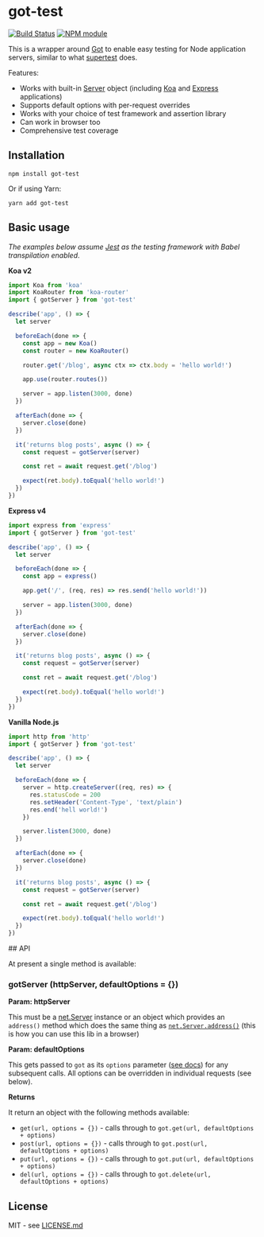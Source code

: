 # got-test

[![Build Status](https://secure.travis-ci.org/hiddentao/got-test.svg?branch=master)](http://travis-ci.org/hiddentao/got-test)
[![NPM module](https://badge.fury.io/js/got-test.svg)](https://badge.fury.io/js/got-test)

This is a wrapper around [Got](https://www.npmjs.com/package/got) to enable
easy testing for Node application servers, similar to what [supertest](https://github.com/visionmedia/supertest) does.

Features:

* Works with built-in [Server](https://nodejs.org/dist/latest-v8.x/docs/api/net.html#net_class_net_server) object (including [Koa](https://github.com/koajs/koa) and [Express](https://expressjs.com/) applications)
* Supports default options with per-request overrides
* Works with your choice of test framework and assertion library
* Can work in browser too
* Comprehensive test coverage

## Installation

```shell
npm install got-test
```
Or if using Yarn:

```shell
yarn add got-test
```

## Basic usage

_The examples below assume [Jest](http://facebook.github.io/jest/) as the testing framework with Babel transpilation enabled_.

**Koa v2**

```js
import Koa from 'koa'
import KoaRouter from 'koa-router'
import { gotServer } from 'got-test'

describe('app', () => {
  let server

  beforeEach(done => {
    const app = new Koa()
    const router = new KoaRouter()

    router.get('/blog', async ctx => ctx.body = 'hello world!')

    app.use(router.routes())

    server = app.listen(3000, done)
  })

  afterEach(done => {
    server.close(done)
  })

  it('returns blog posts', async () => {
    const request = gotServer(server)

    const ret = await request.get('/blog')

    expect(ret.body).toEqual('hello world!')
  })
})
```

**Express v4**

```js
import express from 'express'
import { gotServer } from 'got-test'

describe('app', () => {
  let server

  beforeEach(done => {
    const app = express()

    app.get('/', (req, res) => res.send('hello world!'))

    server = app.listen(3000, done)
  })

  afterEach(done => {
    server.close(done)
  })

  it('returns blog posts', async () => {
    const request = gotServer(server)

    const ret = await request.get('/blog')

    expect(ret.body).toEqual('hello world!')
  })
})
```

**Vanilla Node.js**

```js
import http from 'http'
import { gotServer } from 'got-test'

describe('app', () => {
  let server

  beforeEach(done => {
    server = http.createServer((req, res) => {
      res.statusCode = 200
      res.setHeader('Content-Type', 'text/plain')
      res.end('hell world!')
    })

    server.listen(3000, done)
  })

  afterEach(done => {
    server.close(done)
  })

  it('returns blog posts', async () => {
    const request = gotServer(server)

    const ret = await request.get('/blog')

    expect(ret.body).toEqual('hello world!')
  })
})
```

## API

At present a single method is available:

### gotServer (httpServer, defaultOptions = {})

**Param: httpServer**

This must be a [net.Server](https://nodejs.org/dist/latest-v8.x/docs/api/net.html#net_class_net_server) instance or an
object which provides an `address()` method which does the same thing as
[`net.Server.address()`](https://nodejs.org/dist/latest-v8.x/docs/api/net.html#net_server_address) (this is how you can use this lib in a browser)

**Param: defaultOptions**

This gets passed to `got` as its `options` parameter ([see docs](https://www.npmjs.com/package/got#goturl-options)) for any subsequent
calls. All options can be overridden in individual requests (see below).

**Returns**

It return an object with the following methods available:

* `get(url, options = {})` - calls through to `got.get(url, defaultOptions + options)`
* `post(url, options = {})` - calls through to `got.post(url, defaultOptions + options)`
* `put(url, options = {})` - calls through to `got.put(url, defaultOptions + options)`
* `del(url, options = {})` - calls through to `got.delete(url, defaultOptions + options)`


## License

MIT - see [LICENSE.md](LICENSE.md)
